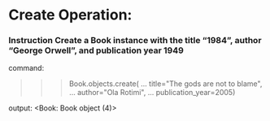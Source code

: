 # Create Operation:

### __Instruction__ Create a Book instance with the title “1984”, author “George Orwell”, and publication year 1949
command: 
>>> Book.objects.create(
... title="The gods are not to blame", 
... author="Ola Rotimi",
... publication_year=2005)

output:
<Book: Book object (4)>